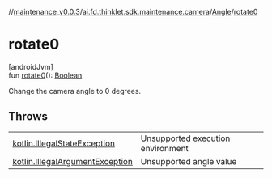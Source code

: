 //[maintenance_v0.0.3](../../../index.md)/[ai.fd.thinklet.sdk.maintenance.camera](../index.md)/[Angle](index.md)/[rotate0](rotate0.md)

# rotate0

[androidJvm]\
fun [rotate0](rotate0.md)(): [Boolean](https://kotlinlang.org/api/latest/jvm/stdlib/kotlin/-boolean/index.html)

Change the camera angle to 0 degrees.

## Throws

| | |
|---|---|
| [kotlin.IllegalStateException](https://kotlinlang.org/api/latest/jvm/stdlib/kotlin/-illegal-state-exception/index.html) | Unsupported execution environment |
| [kotlin.IllegalArgumentException](https://kotlinlang.org/api/latest/jvm/stdlib/kotlin/-illegal-argument-exception/index.html) | Unsupported angle value |

